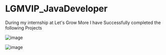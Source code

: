 # LGMVIP_JavaDeveloper

During my internship at Let's Grow More I have Successfully completed the following Projects

![image](https://github.com/Maitrimark26/LGMVIP_JavaDeveloper/assets/106298947/54b72b9a-0580-4478-bb5c-4187c672ca00)

![image](https://github.com/Maitrimark26/LGMVIP_JavaDeveloper/assets/106298947/54044195-9b0b-4f8b-85c7-a17b2eef40b0)

